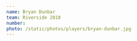 ```yaml
---
name: Bryan Dunbar
team: Riverside 2018
number:
photo: /static/photos/players/bryan-dunbar.jpg
---
```

